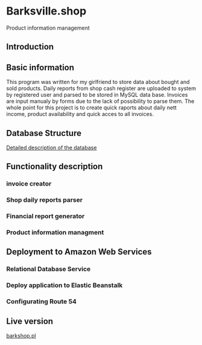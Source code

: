 # Barksville.shop
Product information management

## Introduction

## Basic information
This program was written for my girlfriend to store data about bought and sold products. Daily reports from shop cash register are uploaded to system by registered user and parsed to be stored in MySQL data base. Invoices are input manualy by forms due to the lack of possibility to parse them. The whole point for this project is to create quick raports about daily nett income, product availability and quick acces to all invoices.

## Database Structure

[Detailed description of the database](Sections/Section%201/DB%20schema.md)

## Functionality description
### invoice creator

### Shop daily reports parser

### Financial report generator

### Product information managment

## Deployment to Amazon Web Services
### Relational Database Service

### Deploy application to Elastic Beanstalk

### Configurating Route 54

## Live version

[barkshop.pl](http://www.barkshop.pl/)
